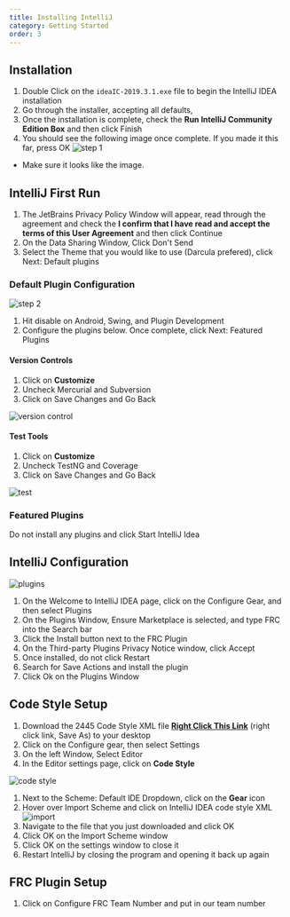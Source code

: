 ```yaml
---
title: Installing IntelliJ
category: Getting Started
order: 3
---
```

## Installation  
1. Double Click on the `ideaIC-2019.3.1.exe` file to begin the IntelliJ IDEA installation  
1. Go through the installer, accepting all defaults, 
1. Once the installation is complete, check the **Run IntelliJ Community Edition Box** and then click Finish  
1. You should see the following image once complete. If you made it this far, press OK
  ![step 1](../../images/intellij/step1.PNG)
  * Make sure it looks like the image.  

## IntelliJ First Run  
1. The JetBrains Privacy Policy Window will appear, read through the agreement and check the **I confirm that I have read and accept the terms of this User Agreement**  and then click Continue  
1. On the Data Sharing Window, Click Don't Send  
1. Select the Theme that you would like to use (Darcula prefered), click Next: Default plugins  
### Default Plugin Configuration  
  ![step 2](../../images/intellij/step2.PNG)  

1. Hit disable on Android, Swing, and Plugin Development
2. Configure the plugins below. Once complete, click Next: Featured Plugins  

#### Version Controls  
1. Click on **Customize**  
2. Uncheck Mercurial and Subversion  
3. Click on Save Changes and Go Back  

![version control](../../images/intellij/version-control.PNG)  

#### Test Tools  
1. Click on **Customize**  
2. Uncheck TestNG and Coverage  
3. Click on Save Changes and Go Back  

![test](../../images/intellij/Testing.PNG)

### Featured Plugins  
Do not install any plugins and click Start IntelliJ Idea  

## IntelliJ Configuration  
![plugins](../../images/intellij/Plugins.PNG)  
1. On the Welcome to IntelliJ IDEA page, click on the Configure Gear, and then select Plugins  
5. On the Plugins Window, Ensure Marketplace is selected, and type FRC into the Search bar  
3. Click the Install button next to the FRC Plugin  
4. On the Third-party Plugins Privacy Notice window, click Accept  
5. Once installed, do not click Restart  
6. Search for Save Actions and install the plugin  
7. Click Ok on the Plugins Window  

## Code Style Setup  
1. Download the 2445 Code Style XML file [**Right Click This Link**](https://gist.githubusercontent.com/lukemcd9/10fd4cd23724a5355fbfa8bfeff316bb/raw/f3c5767245463530177798871c4104df068ea1e2/frc-2445-code-style.xml) (right click link, Save As) to your desktop  
2. Click on the Configure gear, then select Settings
3. On the left Window, Select Editor
4. In the Editor settings page, click on **Code Style**  

![code style](../../images/intellij/code-style.PNG)  
1. Next to the Scheme: Default IDE Dropdown, click on the **Gear** icon  
2. Hover over Import Scheme and click on IntelliJ IDEA code style XML  
![import](../../images/intellij/import.png)  
3. Navigate to the file that you just downloaded and click OK  
4. Click OK on the Import Scheme window  
5. Click OK on the settings window to close it  
6. Restart IntelliJ by closing the program and opening it back up again  

## FRC Plugin Setup  
1. Click on Configure FRC Team Number and put in our team number


